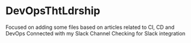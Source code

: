 # DevOpsThtLdrship
Focused on adding some files based on articles related to CI, CD and DevOps
Connected with my Slack Channel
Checking for Slack integration
